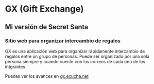 <h1>GX (Gift Exchange)</h1>
<h2>Mi versión de Secret Santa</h2>

<h3>Sitio web para organizar intercambio de regalos</h3>

<p>GX es una aplicación web para organizar rápidamente intercambio de regalos entre un grupo de personas. Puede ser organizado por una sola persona siempre y cuando cuente con los correos de cada uno de los intgrantes</p>

<p>Puedes ver los avances en <a href="http://gx.ecucha.net">gx.ecucha.net</a></p>
